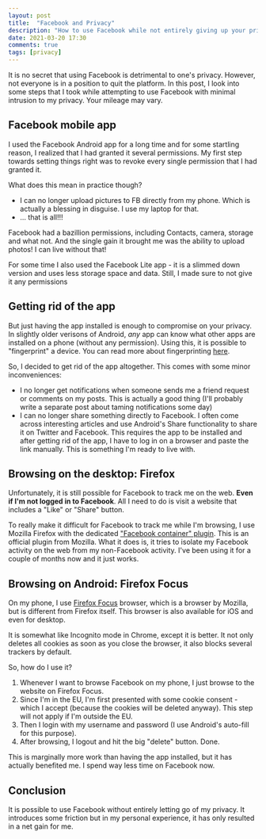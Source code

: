 ```yaml
---
layout: post
title:  "Facebook and Privacy"
description: "How to use Facebook while not entirely giving up your privacy"
date: 2021-03-20 17:30
comments: true
tags: [privacy]
---
```


It is no secret that using Facebook is detrimental to one's privacy. However, not everyone is in a position to quit the platform. In this post, I look into some steps that I took while attempting to use Facebook with minimal intrusion to my privacy. Your mileage may vary.

## Facebook mobile app

I used the Facebook Android app for a long time and for some startling reason, I realized that I had granted it several permissions. My first step towards setting things right was to revoke every single permission that I had granted it.

What does this mean in practice though?

- I can no longer upload pictures to FB directly from my phone. Which is actually a blessing in disguise. I use my laptop for that.
- ... that is all!!!

Facebook had a bazillion permissions, including Contacts, camera, storage and what not. And the single gain it brought me was the ability to upload photos! I can live without that!

For some time I also used the Facebook Lite app - it is a slimmed down version and uses less storage space and data. Still, I made sure to not give it any permissions

## Getting rid of the app

But just having the app installed is enough to compromise on your privacy. In slightly older verisons of Android, _any_ app can know what other apps are installed on a phone (without any permission). Using this, it is possible to "fingerprint" a device. You can read more about fingerprinting [here](https://www.mozilla.org/en-GB/firefox/features/block-fingerprinting/).

So, I decided to get rid of the app altogether. This comes with some minor inconveniences:

- I no longer get notifications when someone sends me a friend request or comments on my posts. This is actually a good thing (I'll probably write a separate post about taming notifications some day)
- I can no longer share something directly to Facebook. I often come across interesting articles and use Android's Share functionality to share it on Twitter and Facebook. This requires the app to be installed and after getting rid of the app, I have to log in on a browser and paste the link manually. This is something I'm ready to live with.

## Browsing on the desktop: Firefox

Unfortunately, it is still possible for Facebook to track me on the web. **Even if I'm not logged in to Facebook**. All I need to do is visit a website that includes a "Like" or "Share" button.

To really make it difficult for Facebook to track me while I'm browsing, I use Mozilla Firefox with the dedicated ["Facebook container" plugin](https://addons.mozilla.org/en-US/firefox/addon/facebook-container/). This is an official plugin from Mozilla. What it does is, it tries to isolate my Facebook activity on the web from my non-Facebook activity. I've been using it for a couple of months now and it just works.

## Browsing on Android: Firefox Focus

On my phone, I use [Firefox Focus](https://play.google.com/store/apps/details?id=org.mozilla.focus&hl=en_US&gl=US) browser, which is a browser by Mozilla, but is different from Firefox itself. This browser is also available for iOS and even for desktop.

It is somewhat like Incognito mode in Chrome, except it is better. It not only deletes all cookies as soon as you close the browser, it also blocks several trackers by default.

So, how do I use it?

1. Whenever I want to browse Facebook on my phone, I just browse to the website on Firefox Focus. 
2. Since I'm in the EU, I'm first presented with some cookie consent - which I accept (because the cookies will be deleted anyway). This step will not apply if I'm outside the EU.
3. Then I login with my username and password (I use Android's auto-fill for this purpose).
4. After browsing, I logout and hit the big "delete" button. Done.

This is marginally more work than having the app installed, but it has actually benefited me. I spend way less time on Facebook now.

## Conclusion

It is possible to use Facebook without entirely letting go of my privacy. It introduces some friction but in my personal experience, it has only resulted in a net gain for me.